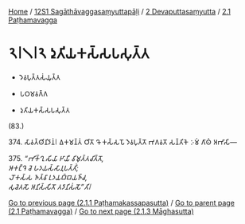 
[Home](/) / [12S1 Sagāthāvaggasaṃyuttapāḷi](../../../12S1.md) / [2 Devaputtasaṃyutta](../../2.md) / [2.1 Paṭhamavagga](../2.1.md)

# 𑁨𑁇𑁧𑁇𑁨 𑀤𑀼𑀢𑀺𑀬𑀓𑀲𑁆𑀲𑀧𑀲𑀼𑀢𑁆𑀢

* 𑀤𑁂𑀯𑀧𑀼𑀢𑁆𑀢𑀲𑀁𑀬𑀼𑀢𑁆𑀢

* 𑀧𑀞𑀫𑀯𑀕𑁆𑀕

* 𑀤𑀼𑀢𑀺𑀬𑀓𑀲𑁆𑀲𑀧𑀲𑀼𑀢𑁆𑀢

(83.)

374\. 𑀲𑀸𑀯𑀢𑁆𑀣𑀺𑀦𑀺𑀤𑀸𑀦𑀁𑁇 𑀏𑀓𑀫𑀦𑁆𑀢𑀁 𑀞𑀺𑀢𑁄 𑀔𑁄 𑀓𑀲𑁆𑀲𑀧𑁄 𑀤𑁂𑀯𑀧𑀼𑀢𑁆𑀢𑁄 𑀪𑀕𑀯𑀢𑁄 𑀲𑀦𑁆𑀢𑀺𑀓𑁂 𑀇𑀫𑀁 𑀕𑀸𑀣𑀁 𑀅𑀪𑀸𑀲𑀺—

375\. _“𑀪𑀺𑀓𑁆𑀔𑀼 𑀲𑀺𑀬𑀸 𑀛𑀸𑀬𑀻 𑀯𑀺𑀫𑀼𑀢𑁆𑀢𑀘𑀺𑀢𑁆𑀢𑁄,_  
_𑀆𑀓𑀗𑁆𑀔𑁂 𑀘𑁂 𑀳𑀤𑀬𑀲𑁆𑀲𑀸𑀦𑀼𑀧𑀢𑁆𑀢𑀺𑀁;_  
_𑀮𑁄𑀓𑀲𑁆𑀲 𑀜𑀢𑁆𑀯𑀸 𑀉𑀤𑀬𑀩𑁆𑀩𑀬𑀜𑁆𑀘,_  
_𑀲𑀼𑀘𑁂𑀢𑀲𑁄 𑀅𑀦𑀺𑀲𑁆𑀲𑀺𑀢𑁄 𑀢𑀤𑀸𑀦𑀺𑀲𑀁𑀲𑁄”𑀢𑀺𑁇_  


[Go to previous page (2.1.1 Paṭhamakassapasutta)](2.1.1.md) / [Go to parent page (2.1 Paṭhamavagga)](../2.1.md) / [Go to next page (2.1.3 Māghasutta)](2.1.3.md)


